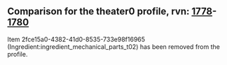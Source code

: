 ## Comparison for the theater0 profile, rvn: [1778](https://github.com/PRO100KatYT/FortniteProfileRevisions/tree/main/profiles/theater0/1778%20theater0.json)-[1780](https://github.com/PRO100KatYT/FortniteProfileRevisions/tree/main/profiles/theater0/1780%20theater0.json)

Item 2fce15a0-4382-41d0-8535-733e98f16965 (Ingredient:ingredient_mechanical_parts_t02) has been removed from the profile.
<br><br>

